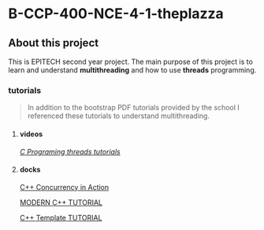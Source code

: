 # B-CCP-400-NCE-4-1-theplazza

## About this project

This is EPITECH second year project. The main purpose of this project is to learn and understand **multithreading** and how to use **threads** programming.

### tutorials 

> In addition to the bootstrap PDF tutorials provided by the school I referenced these tutorials to understand multithreading.

1. #### videos
    *[C Programing threads tutorials](https://www.youtube.com/watch?v=uA8X5zNOGw8&list=PL9IEJIKnBJjFZxuqyJ9JqVYmuFZHr7CFM)*
2. #### docks
	[C++ Concurrency in Action](https://www.bookstack.cn/books/CPP-Concurrency-In-Action-2ed-2019?tab=comment)
	
	[MODERN C++ TUTORIAL](https://www.oreilly.com/library/view/c-concurrency-in/9781617294693/)
	
	[C++ Template TUTORIAL](https://downdemo.gitbook.io/cpp-templates-2ed/)

